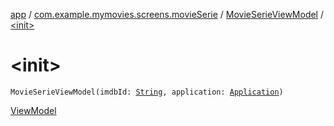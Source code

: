 [app](../../index.md) / [com.example.mymovies.screens.movieSerie](../index.md) / [MovieSerieViewModel](index.md) / [&lt;init&gt;](./-init-.md)

# &lt;init&gt;

`MovieSerieViewModel(imdbId: `[`String`](https://kotlinlang.org/api/latest/jvm/stdlib/kotlin/-string/index.html)`, application: `[`Application`](https://developer.android.com/reference/android/app/Application.html)`)`

[ViewModel](#)

